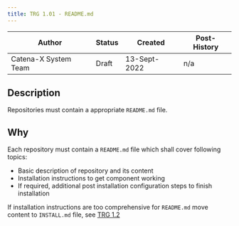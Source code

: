 ```yaml
---
title: TRG 1.01 - README.md
---
```


| Author               | Status | Created      | Post-History |
|----------------------|--------|--------------|--------------|
| Catena-X System Team | Draft  | 13-Sept-2022 | n/a          |

## Description

Repositories must contain a appropriate `README.md` file.

## Why

Each repository must contain a `README.md` file which shall cover following topics:

- Basic description of repository and its content
- Installation instructions to get component working
- If required, additional post installation configuration steps to finish installation

If installation instructions are too comprehensive for `README.md` move content to `INSTALL.md` file,
see [TRG 1.2](trg-1-2.md)
